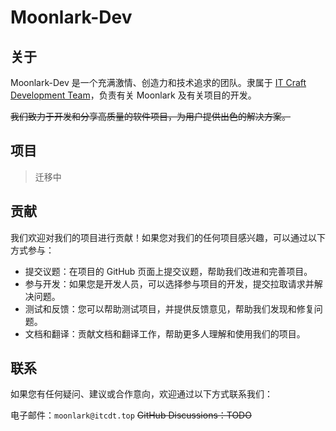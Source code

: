  # Moonlark-Dev

## 关于

Moonlark-Dev 是一个充满激情、创造力和技术追求的团队。隶属于 [IT Craft Development Team](https://itcdt.top)，负责有关 Moonlark 及有关项目的开发。

~~我们致力于开发和分享高质量的软件项目，为用户提供出色的解决方案。~~

## 项目

> 迁移中

## 贡献


我们欢迎对我们的项目进行贡献！如果您对我们的任何项目感兴趣，可以通过以下方式参与：

- 提交议题：在项目的 GitHub 页面上提交议题，帮助我们改进和完善项目。
- 参与开发：如果您是开发人员，可以选择参与项目的开发，提交拉取请求并解决问题。
- 测试和反馈：您可以帮助测试项目，并提供反馈意见，帮助我们发现和修复问题。
- 文档和翻译：贡献文档和翻译工作，帮助更多人理解和使用我们的项目。

## 联系

如果您有任何疑问、建议或合作意向，欢迎通过以下方式联系我们：

电子邮件：`moonlark@itcdt.top`
~~GitHub Discussions：TODO~~
